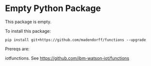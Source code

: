 # Empty Python Package

This package is empty. 

To install this package: 

```
pip install git+https://github.com/madendorff/functions --upgrade
```

Prereqs are:

iotfunctions. See https://github.com/ibm-watson-iot/functions

